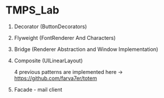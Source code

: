 # TMPS_Lab

1. Decorator (ButtonDecorators)
2. Flyweight (FontRenderer And Characters)
3. Bridge (Renderer Abstraction and Window Implementation)
4. Composite (UILinearLayout)

      4 previous patterns are implemented here -> https://github.com/farva7er/totem


5. Facade - mail client
 
